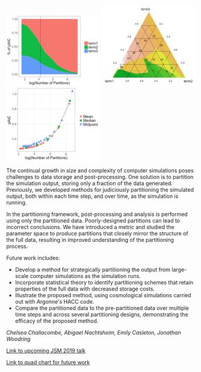 ![Metrics for data partitioning](images/2019-07-29/jsm_1.png)
![Metrics for data partitioning](images/2019-07-29/jsm_2.png)
![Metrics for data partitioning](images/2019-07-29/jsm_3.png)

The continual growth in size and complexity of computer simulations poses
challenges to data storage and post-processing. One solution is to partition
the simulation output, storing only a fraction of the data generated.
Previously, we developed methods for judiciously partitioning the simulated
output, both within each time step, and over time, as the simulation is
running.

In the partitioning framework, post-processing and analysis is performed using
only the partitioned data. Poorly-designed partitions can lead to incorrect
conclusions. We have introduced a metric and studied the parameter space to
produce partitions that closely mirror the structure of the full data,
resulting in improved understanding of the partitioning process.

Future work includes:

- Develop a method for strategically partitioning the output from large-scale
  computer simulations as the simulation runs.
- Incorporate statistical theory to identify partitioning schemes that retain
  properties of the full data with decreased storage costs.
- Illustrate the proposed method, using cosmological simulations carried out
  with Argonne's HACC code.
- Compare the partitioned data to the pre-partitioned data over multiple
  time steps and across several partitioning designs, demonstrating the efficacy
  of the proposed method.

*Chelsea Challacombe, Abigael Nachtsheim, Emily Casleton, Jonathan Woodring*

[Link to upcoming JSM 2019 talk](files/2019-07-29/casleton_jsm2019.pptx)

[Link to quad chart for future
work](files/2019-07-29/nachtsheim_partitioning_quad.pptx)
